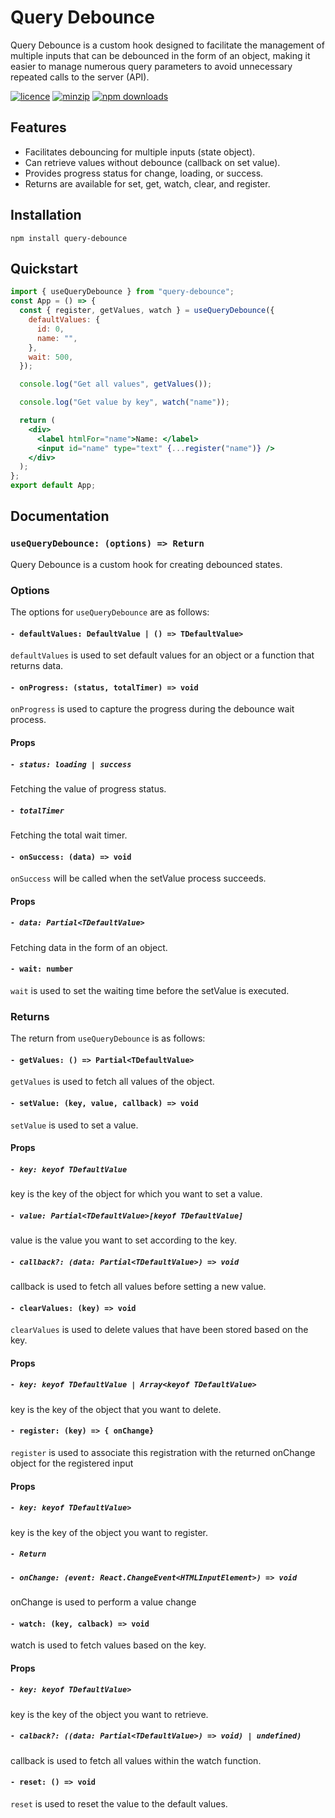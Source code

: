 # Query Debounce

Query Debounce is a custom hook designed to facilitate the management of multiple inputs that can be debounced in the form of an object, making it easier to manage numerous query parameters to avoid unnecessary repeated calls to the server (API).

[![licence](https://img.shields.io/npm/l/query-debounce)](https://www.npmjs.com/package/query-debounce)
[![minzip](https://img.shields.io/bundlephobia/minzip/query-debounce)](https://www.npmjs.com/package/query-debounce)
[![npm downloads](https://img.shields.io/npm/dm/query-debounce)](https://www.npmjs.com/package/query-debounce)

## Features

- Facilitates debouncing for multiple inputs (state object).
- Can retrieve values without debounce (callback on set value).
- Provides progress status for change, loading, or success.
- Returns are available for set, get, watch, clear, and register.

## Installation

```
npm install query-debounce
```

## Quickstart

```jsx
import { useQueryDebounce } from "query-debounce";
const App = () => {
  const { register, getValues, watch } = useQueryDebounce({
    defaultValues: {
      id: 0,
      name: "",
    },
    wait: 500,
  });

  console.log("Get all values", getValues());

  console.log("Get value by key", watch("name"));

  return (
    <div>
      <label htmlFor="name">Name: </label>
      <input id="name" type="text" {...register("name")} />
    </div>
  );
};
export default App;
```

## Documentation

### `useQueryDebounce: (options) => Return`

Query Debounce is a custom hook for creating debounced states.

### Options

The options for `useQueryDebounce` are as follows:

#### `- defaultValues: DefaultValue | () => TDefaultValue>`

`defaultValues` is used to set default values for an object or a function that returns data.

#### `- onProgress: (status, totalTimer) => void`

`onProgress` is used to capture the progress during the debounce wait process.

#### Props

##### `- status: loading | success`

Fetching the value of progress status.

##### `- totalTimer`

Fetching the total wait timer.

#### `- onSuccess: (data) => void`

`onSuccess` will be called when the setValue process succeeds.

#### Props

##### `- data: Partial<TDefaultValue>`

Fetching data in the form of an object.

#### `- wait: number`

`wait` is used to set the waiting time before the setValue is executed.

### Returns

The return from `useQueryDebounce` is as follows:

#### `- getValues: () => Partial<TDefaultValue>`

`getValues` is used to fetch all values of the object.

#### `- setValue: (key, value, callback) => void`

`setValue` is used to set a value.

#### Props

##### `- key: keyof TDefaultValue`

key is the key of the object for which you want to set a value.

##### `- value: Partial<TDefaultValue>[keyof TDefaultValue]`

value is the value you want to set according to the key.

##### `- callback?: (data: Partial<TDefaultValue>) => void`

callback is used to fetch all values before setting a new value.

#### `- clearValues: (key) => void`

`clearValues` is used to delete values that have been stored based on the key.

#### Props

##### `- key: keyof TDefaultValue | Array<keyof TDefaultValue>`

key is the key of the object that you want to delete.

#### `- register: (key) => { onChange}`

`register` is used to associate this registration with the returned onChange object for the registered input

#### Props

##### `- key: keyof TDefaultValue>`

key is the key of the object you want to register.

##### `- Return`

##### `- onChange: (event: React.ChangeEvent<HTMLInputElement>) => void`

onChange is used to perform a value change

#### `- watch: (key, calback) => void`

watch is used to fetch values based on the key.

#### Props

##### `- key: keyof TDefaultValue>`

key is the key of the object you want to retrieve.

##### `- calback?: ((data: Partial<TDefaultValue>) => void) | undefined)`

callback is used to fetch all values within the watch function.

#### `- reset: () => void`

`reset` is used to reset the value to the default values.
